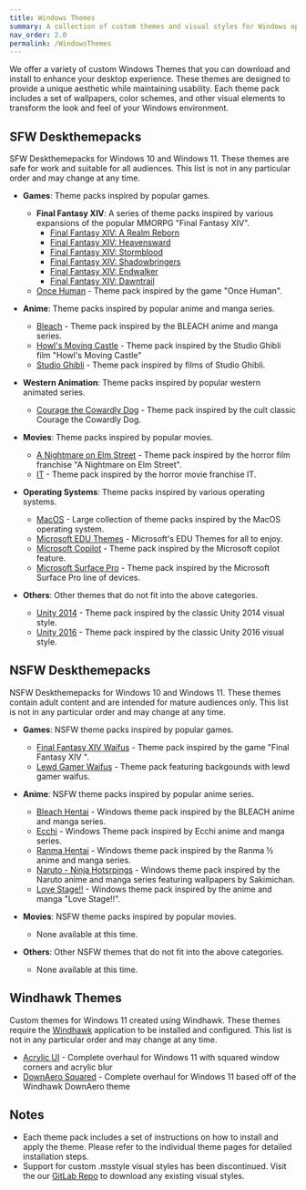 ```yaml
---
title: Windows Themes
summary: A collection of custom themes and visual styles for Windows operating systems.
nav_order: 2.0
permalink: /WindowsThemes
---
```


We offer a variety of custom Windows Themes that you can download and install to enhance your desktop experience. These themes are designed to provide a unique aesthetic while maintaining usability. Each theme pack includes a set of wallpapers, color schemes, and other visual elements to transform the look and feel of your Windows environment.

## SFW Deskthemepacks

SFW Deskthemepacks for Windows 10 and Windows 11. These themes are safe for work and suitable for all audiences. This list is not in any particular order and may change at any time.

- **Games**: Theme packs inspired by popular games.

    - **Final Fantasy XIV**: A series of theme packs inspired by various expansions of the popular MMORPG "Final Fantasy XIV".
        - [Final Fantasy XIV: A Realm Reborn](https://the-back-room.info/WindowsThemes/Deskthemepacks/FFXIVARealmReborn)
        - [Final Fantasy XIV: Heavensward](https://the-back-room.info/WindowsThemes/Deskthemepacks/FFXIVHeavensward)
        - [Final Fantasy XIV: Stormblood](https://the-back-room.info/WindowsThemes/Deskthemepacks/FFXIVStormblood)
        - [Final Fantasy XIV: Shadowbringers](https://the-back-room.info/WindowsThemes/Deskthemepacks/FFXIVShadowbringers)
        - [Final Fantasy XIV: Endwalker](https://the-back-room.info/WindowsThemes/Deskthemepacks/FFXIVEW)
        - [Final Fantasy XIV: Dawntrail](https://the-back-room.info/WindowsThemes/Deskthemepacks/FFXIVDawntrail)
    - [Once Human](https://the-back-room.info/WindowsThemes/Deskthemepacks/OnceHuman) - Theme pack inspired by the game "Once Human".

- **Anime**: Theme packs inspired by popular anime and manga series.
    
    - [Bleach](https://the-back-room.info/WindowsThemes/Deskthemepacks/BLEACH) - Theme pack inspired by the BLEACH anime and manga series.
    - [Howl's Moving Castle](https://the-back-room.info/WindowsThemes/Deskthemepacks/HowlsMovingCastle) - Theme pack inspired by the Studio Ghibli film "Howl's Moving Castle"
    - [Studio Ghibli](https://the-back-room.info/WindowsThemes/Deskthemepacks/StudioGhibli) - Theme pack inspired by films of Studio Ghibli.

- **Western Animation**: Theme packs inspired by popular western animated series.

    - [Courage the Cowardly Dog](https://the-back-room.info/WindowsThemes/Deskthemepacks/CourageTCD) - Theme pack inspired by the cult classic Courage the Cowardly Dog.

- **Movies**: Theme packs inspired by popular movies.

    - [A Nightmare on Elm Street](https://the-back-room.info/WindowsThemes/Deskthemepacks/ANightmareOnElmStreet) - Theme pack inspired by the horror film franchise "A Nightmare on Elm Street".
    - [IT](https://the-back-room.info/WindowsThemes/Deskthemepacks/IT) - Theme pack inspired by the horror movie franchise IT.

- **Operating Systems**: Theme packs inspired by various operating systems.

    - [MacOS](https://the-back-room.info/WindowsThemes/Deskthemepacks/MacOS) - Large collection of theme packs inspired by the MacOS operating system.
    - [Microsoft EDU Themes](https://the-back-room.info/WindowsThemes/Deskthemepacks/MicrosoftEDUThemes) - Microsoft's EDU Themes for all to enjoy.
    - [Microsoft Copilot](https://the-back-room.info/WindowsThemes/Deskthemepacks/MicrosoftCopilot) - Theme pack inspired by the Microsoft copilot feature.
    - [Microsoft Surface Pro](https://the-back-room.info/WindowsThemes/Deskthemepacks/MicrosoftSurfacePro) - Theme pack inspired by the Microsoft Surface Pro line of devices.

- **Others**: Other themes that do not fit into the above categories.

    - [Unity 2014](https://the-back-room.info/WindowsThemes/Deskthemepacks/Unity2014) - Theme pack inspired by the classic Unity 2014 visual style.
    - [Unity 2016](https://the-back-room.info/WindowsThemes/Deskthemepacks/Unity2016) - Theme pack inspired by the classic Unity 2016 visual style.


## NSFW Deskthemepacks

NSFW Deskthemepacks for Windows 10 and Windows 11. These themes contain adult content and are intended for mature audiences only. This list is not in any particular order and may change at any time.

- **Games**: NSFW theme packs inspired by popular games.

    - [Final Fantasy XIV Waifus](https://the-back-room.info/WindowsThemes/Deskthemepacks/FinalFantasyXIVWaifus) - Theme pack inspired by the game "Final Fantasy XIV ".
    - [Lewd Gamer Waifus](https://the-back-room.info/WindowsThemes/Deskthemepacks/LewdGamerWaifus) - Theme pack featuring backgounds with lewd gamer waifus.

- **Anime**: NSFW theme packs inspired by popular anime series.

    - [Bleach Hentai](https://the-back-room.info/WindowsThemes/Deskthemepacks/BLEACHHentai) - Windows theme pack inspired by the BLEACH anime and manga series.
    - [Ecchi](https://the-back-room.info/WindowsThemes/Deskthemepacks/Ecchi) - Windows Theme pack inspired by Ecchi anime and manga series.
    - [Ranma Hentai](https://the-back-room.info/WindowsThemes/Deskthemepacks/RanmaHentai) - Windows theme pack inspired by the Ranma ½ anime and manga series.
    - [Naruto - Ninja Hotsrpings](https://the-back-room.info/WindowsThemes/Deskthemepacks/NarutoNinjaHotsprings) - Windows theme pack inspired by the Naruto anime and manga series featuring wallpapers by Sakimichan.
    - [Love Stage!!](https://the-back-room.info/WindowsThemes/Deskthemepacks/LoveStage) - Windows theme pack inspired by the anime and manga "Love Stage!!".

- **Movies**: NSFW theme packs inspired by popular movies.

    - None available at this time.

- **Others**: Other NSFW themes that do not fit into the above categories.

    - None available at this time.

## Windhawk Themes

Custom themes for Windows 11 created using Windhawk. These themes require the [Windhawk](https://windhawk.net) application to be installed and configured. This list is not in any particular order and may change at any time.

- [Acrylic UI](https://the-back-room.info/WindowsThemes/WindhawkThemes/AcrylicUI) - Complete overhaul for Windows 11 with squared window corners and acrylic blur
- [DownAero Squared](https://the-back-room.info/WindowsThemes/WindhawkThemes/DownAeroSquared) - Complete overhaul for Windows 11 based off of the Windhawk DownAero theme

## Notes

- Each theme pack includes a set of instructions on how to install and apply the theme. Please refer to the individual theme pages for detailed installation steps.
- Support for custom .msstyle visual styles has been discontinued. Visit the our [GitLab Repo](https://gitlab.com/the-back-room/) to download any existing visual styles.